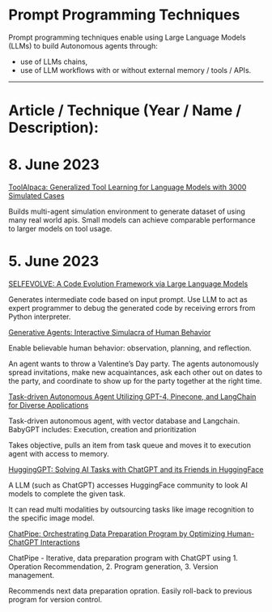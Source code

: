 # Prompt Programming Techniques
Prompt programming techniques enable using Large Language Models (LLMs) to build Autonomous agents through:
- use of LLMs chains,
- use of LLM workflows with or without external memory / tools / APIs.

----

# Article / Technique (Year / Name / Description):

# 8. June 2023
[ToolAlpaca: Generalized Tool Learning for Language Models with 3000 Simulated Cases](https://arxiv.org/pdf/2306.05301.pdf)

Builds multi-agent simulation environment to generate dataset of using many real world apis. Small models can achieve comparable performance to larger models on tool usage.

# 5. June 2023
[SELFEVOLVE: A Code Evolution Framework via Large Language Models](https://arxiv.org/pdf/2306.02907.pdf)

Generates intermediate code based on input prompt. Use LLM to act as expert programmer to debug the generated code by receiving errors from Python interpreter.

[Generative Agents: Interactive Simulacra of Human Behavior](https://arxiv.org/abs/2304.03442)

Enable believable human behavior: observation, planning, and reflection.

An agent wants to throw a Valentine’s Day party. The agents autonomously spread invitations, make new acquaintances, ask each other out on dates to the party, and coordinate to show up for the party together at the right time. 

[Task-driven Autonomous Agent Utilizing GPT-4, Pinecone, and LangChain for Diverse Applications](https://yoheinakajima.com/task-driven-autonomous-agent-utilizing-gpt-4-pinecone-and-langchain-for-diverse-applications/)

Task-driven autonomous agent, with vector database and Langchain. BabyGPT includes: Execution, creation and prioritization

Takes objective, pulls an item from task queue and moves it to execution agent with access to memory. 

[HuggingGPT: Solving AI Tasks with ChatGPT and its Friends in HuggingFace](https://arxiv.org/abs/2303.17580)

A LLM (such as ChatGPT) accesses HuggingFace community to look AI models to complete the given task. 

It can read multi modalities by outsourcing tasks like image recognition to the specific image model. 

[ChatPipe: Orchestrating Data Preparation Program by
Optimizing Human-ChatGPT Interactions](https://arxiv.org/abs/2304.03540)

ChatPipe - Iterative, data preparation program with ChatGPT using 1. Operation Recommendation, 2.   Program generation, 3. Version management. 

Recommends next data preparation opration. Easily roll-back to previous program for version control.

[]()
[]()

[]()
[]()

[]()
[]()

